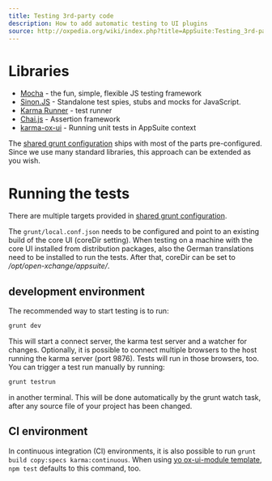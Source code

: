 ```yaml
---
title: Testing 3rd-party code
description: How to add automatic testing to UI plugins
source: http://oxpedia.org/wiki/index.php?title=AppSuite:Testing_3rd-party_code
---
```


# Libraries

- [Mocha](http://visionmedia.github.io/mocha/) - the fun, simple, flexible JS testing framework
- [Sinon.JS](http://sinonjs.org/) - Standalone test spies, stubs and mocks for JavaScript.
- [Karma Runner](http://karma-runner.github.io/) - test runner
- [Chai.js](http://chaijs.com/) - Assertion framework
- [karma-ox-ui](https://github.com/Open-Xchange-Frontend/karma-ox-ui) - Running unit tests in AppSuite context

The [shared grunt configuration](https://github.com/Open-Xchange-Frontend/shared-grunt-config) ships with most of the parts pre-configured.
Since we use many standard libraries, this approach can be extended as you wish.

# Running the tests

There are multiple targets provided in [shared grunt configuration](https://github.com/Open-Xchange-Frontend/shared-grunt-config).

The `grunt/local.conf.json` needs to be configured and point to an existing build of the core UI (coreDir setting).
When testing on a machine with the core UI installed from distribution packages, also the German translations need to be installed to run the tests.
After that, coreDir can be set to _/opt/open-xchange/appsuite/_.

## development environment

The recommended way to start testing is to run:

```javascript
grunt dev
```

This will start a connect server, the karma test server and a watcher for changes.
Optionally, it is possible to connect multiple browsers to the host running the karma server (port 9876).
Tests will run in those browsers, too. You can trigger a test run manually by running:

```javascript
grunt testrun
```

in another terminal. This will be done automatically by the grunt watch task, after any source file of your project has been changed.

## CI environment

In continuous integration (CI) environments, it is also possible to run `grunt build copy:specs karma:continuous`.
When using [yo ox-ui-module template](https://github.com/Open-Xchange-Frontend/generator-ox-ui-module), `npm test` defaults to this command, too.
